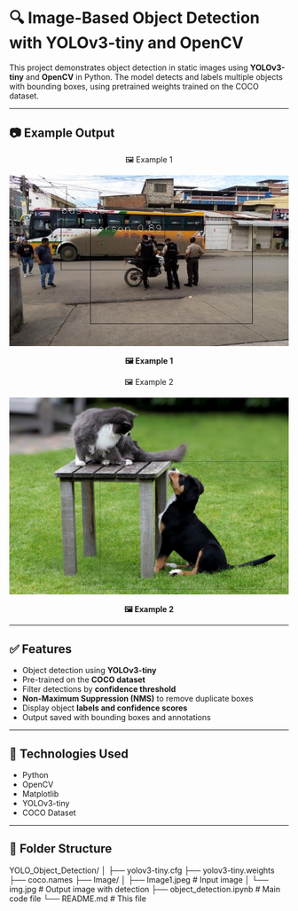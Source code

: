 # 🔍 Image-Based Object Detection with YOLOv3-tiny and OpenCV

This project demonstrates object detection in static images using **YOLOv3-tiny** and **OpenCV** in Python. The model detects and labels multiple objects with bounding boxes, using pretrained weights trained on the COCO dataset.

-------------------------------
## 📷 Example Output

<p float="left">
  <div align="center">
    <p>🖼️ Example 1</p>
    <img src="Image/img1.jpg" width="800"/>
    <p><strong>🖼️ Example 1</strong></p>
  </div>

  <div align="center">
    <p>🖼️ Example 2</p>
    <img src="Image/img7.jpg" width="800"/>
    <p><strong>🖼️ Example 2</strong></p>
  </div>
</p>

-----------------

## ✅ Features

- Object detection using **YOLOv3-tiny**
- Pre-trained on the **COCO dataset**
- Filter detections by **confidence threshold**
- **Non-Maximum Suppression (NMS)** to remove duplicate boxes
- Display object **labels and confidence scores**
- Output saved with bounding boxes and annotations

---

## 🧰 Technologies Used

- Python
- OpenCV
- Matplotlib
- YOLOv3-tiny
- COCO Dataset

---

## 📁 Folder Structure

YOLO_Object_Detection/
│
├── yolov3-tiny.cfg
├── yolov3-tiny.weights
├── coco.names
├── Image/
│ ├── Image1.jpeg # Input image
│ └── img.jpg # Output image with detection
├── object_detection.ipynb # Main code file
└── README.md # This file

